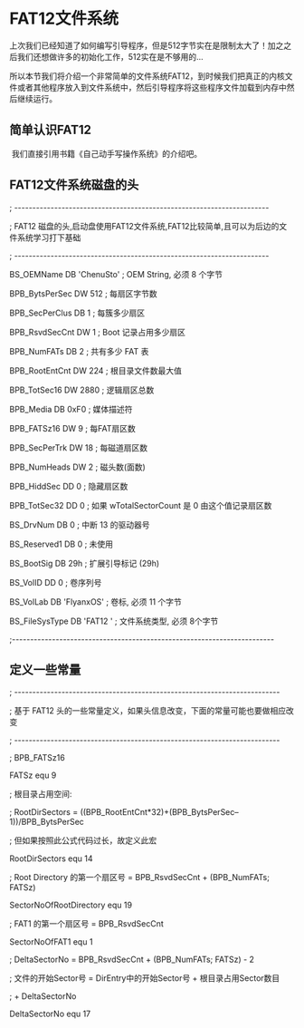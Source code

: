 # FAT12文件系统

​	上次我们已经知道了如何编写引导程序，但是512字节实在是限制太大了！加之之后我们还想做许多的初始化工作，512实在是不够用的...

​	所以本节我们将介绍一个非常简单的文件系统FAT12，到时候我们把真正的内核文件或者其他程序放入到文件系统中，然后引导程序将这些程序文件加载到内存中然后继续运行。



## 简单认识FAT12

​	我们直接引用书籍《自己动手写操作系统》的介绍吧。



## FAT12文件系统磁盘的头

; ----------------------------------------------------------------------

; FAT12 磁盘的头,启动盘使用FAT12文件系统,FAT12比较简单,且可以为后边的文件系统学习打下基础

; ----------------------------------------------------------------------

BS_OEMName  DB 'ChenuSto'   ; OEM String, 必须 8 个字节

 

BPB_BytsPerSec  DW 512      ; 每扇区字节数

BPB_SecPerClus  DB 1        ; 每簇多少扇区

BPB_RsvdSecCnt  DW 1        ; Boot 记录占用多少扇区

BPB_NumFATs DB 2            ; 共有多少 FAT 表

BPB_RootEntCnt  DW 224      ; 根目录文件数最大值

BPB_TotSec16    DW 2880     ; 逻辑扇区总数

BPB_Media   DB 0xF0         ; 媒体描述符

BPB_FATSz16 DW 9            ; 每FAT扇区数

BPB_SecPerTrk   DW 18       ; 每磁道扇区数

BPB_NumHeads    DW 2        ; 磁头数(面数)

BPB_HiddSec DD 0            ; 隐藏扇区数

BPB_TotSec32    DD 0        ; 如果 wTotalSectorCount 是 0 由这个值记录扇区数

 

BS_DrvNum   DB 0            ; 中断 13 的驱动器号

BS_Reserved1    DB 0        ; 未使用

BS_BootSig  DB 29h          ; 扩展引导标记 (29h)

BS_VolID    DD 0            ; 卷序列号

BS_VolLab   DB 'FlyanxOS'   ; 卷标, 必须 11 个字节

BS_FileSysType  DB 'FAT12   '   ; 文件系统类型, 必须 8个字节  

;------------------------------------------------------------------------

## 定义一些常量

; -------------------------------------------------------------------------

; 基于 FAT12 头的一些常量定义，如果头信息改变，下面的常量可能也要做相应改变

; -------------------------------------------------------------------------

; BPB_FATSz16

FATSz           equ 9

 

; 根目录占用空间:

; RootDirSectors = ((BPB_RootEntCnt*32)+(BPB_BytsPerSec–1))/BPB_BytsPerSec

; 但如果按照此公式代码过长，故定义此宏

RootDirSectors      equ 14

 

; Root Directory 的第一个扇区号    = BPB_RsvdSecCnt + (BPB_NumFATs; FATSz)

SectorNoOfRootDirectory equ 19

 

; FAT1 的第一个扇区号  = BPB_RsvdSecCnt

SectorNoOfFAT1      equ 1

 

; DeltaSectorNo = BPB_RsvdSecCnt + (BPB_NumFATs; FATSz) - 2

; 文件的开始Sector号 = DirEntry中的开始Sector号 + 根目录占用Sector数目

;                      + DeltaSectorNo

DeltaSectorNo       equ 17









